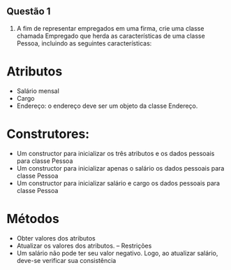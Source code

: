 ## Questão 1

1) A fim de representar empregados em uma firma, crie uma classe chamada
Empregado que herda as características de uma classe Pessoa, incluindo as
seguintes características:
# Atributos
- Salário mensal
- Cargo
- Endereço: o endereço deve ser um objeto da classe Endereço.
# Construtores:
- Um constructor para inicializar os três atributos e os dados pessoais
para classe Pessoa
- Um constructor para inicializar apenas o salário os dados pessoais
para classe Pessoa
- Um constructor para inicializar salário e cargo os dados pessoais para
classe Pessoa
# Métodos
- Obter valores dos atributos
- Atualizar os valores dos atributos.
– Restrições
- Um salário não pode ter seu valor negativo. Logo, ao atualizar salário,
deve-se verificar sua consistência
